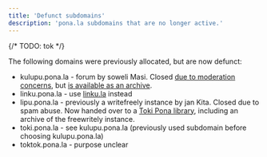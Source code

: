 ```yaml
---
title: 'Defunct subdomains'
description: 'pona.la subdomains that are no longer active.'
---
```


{/* TODO: tok */}

The following domains were previously allocated, but are now defunct:

* kulupu.pona.la - forum by soweli Masi. Closed [due to moderation concerns](https://web.archive.org/web/20231114030939/https://kulupu.pona.la/d/155-notice-of-the-shutdown-of-kulupu-lipu-pona-until-further-notice), but [is available as an archive](https://archive.org/details/kulupu.pona.la).
* linku.pona.la - use [linku.la](https://linku.la) instead
* lipu.pona.la - previously a writefreely instance by jan Kita. Closed due to spam abuse. Now handed over to a [Toki Pona library](https://lipu.pona.la), including an archive of the freewritely instance.
* toki.pona.la - see kulupu.pona.la (previously used subdomain before choosing kulupu.pona.la)
* toktok.pona.la - purpose unclear
